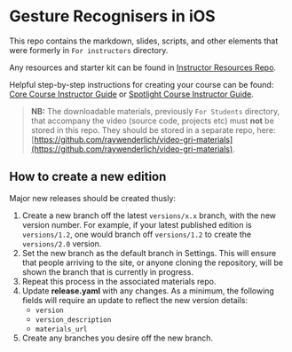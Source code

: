 # Gesture Recognisers in iOS

This repo contains the markdown, slides, scripts, and other elements that were formerly in `For instructors` directory.

Any resources and starter kit can be found in [Instructor Resources Repo](https://github.com/raywenderlich/vdd-resources).

Helpful step-by-step instructions for creating your course can be found: [Core Course Instructor Guide](https://guides.raywenderlich.com/core-course-instructor-guide) or [Spotlight Course Instructor Guide](https://guides.raywenderlich.com/spotlight-course-instructor-guide).


> __NB:__ The downloadable materials, previously `For Students` directory, that accompany the video (source code, projects etc) must __not__ be stored in this repo. They should
> be stored in a separate repo, here: [https://github.com/raywenderlich/video-gri-materials](https://github.com/raywenderlich/video-gri-materials).


## How to create a new edition

Major new releases should be created thusly:

1. Create a new branch off the latest `versions/x.x` branch, with the new
version number. For example, if your latest published edition is `versions/1.2`,
 one would branch off `versions/1.2` to create the `versions/2.0` version.
2. Set the new branch as the default branch in Settings. This will ensure that
   people arriving to the site, or anyone cloning the repository, will be shown
    the branch that is currently in progress.
3. Repeat this process in the associated materials repo.
4. Update __release.yaml__ with any changes. As a minimum, the following fields
   will require an update to reflect the new version details:
   - `version`
   - `version_description`
   - `materials_url`
5. Create any branches you desire off the new branch.
